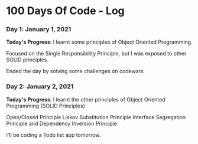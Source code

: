 # 100 Days Of Code - Log

### Day 1: January 1, 2021

**Today's Progress**: I learnt some principles of Object Oriented Programming.

Focused on the Single Responsibility Principle, but I was exposed to other SOLID principles.

Ended the day by solving some challenges on codewars

### Day 2: January 2, 2021

**Today's Progress**:
I learnt the other principles of Object Oriented Programming (SOLID Principles)

Open/Closed Principle
Liskov Substitution Principle
Interface Segregation Principle and
Dependency Inversion Principle

I'll be coding a Todo list app tomorrow.

<!--
**Thoughts:**

**Link to work:**

### Day 0: February 30, 2016 (Example 2)
##### (delete me or comment me out)

**Today's Progress**: Fixed CSS, worked on canvas functionality for the app.

**Thoughts**: I really struggled with CSS, but, overall, I feel like I am slowly getting better at it. Canvas is still new for me, but I managed to figure out some basic functionality.

**Link(s) to work**: [Calculator App](http://www.example.com)


### Day 1: June 27, Monday

**Today's Progress**: I've gone through many exercises on FreeCodeCamp.

**Thoughts** I've recently started coding, and it's a great feeling when I finally solve an algorithm challenge after a lot of attempts and hours spent.

**Link(s) to work**
1. [Find the Longest Word in a String](https://www.freecodecamp.com/challenges/find-the-longest-word-in-a-string)
2. [Title Case a Sentence](https://www.freecodecamp.com/challenges/title-case-a-sentence) -->
